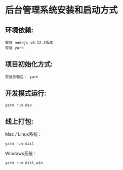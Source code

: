 # 后台管理系统安装和启动方式

## 环境依赖:
```
安装 nodejs v6.12.3版本
安装 yarn
```

## 项目初始化方式:
```
安装依赖包： yarn
```

## 开发模式运行:
```
yarn run dev
```

## 线上打包:
Mac / Linux系统：
```
yarn run dist
```
Windows系统：
```
yarn run dist_win
```
